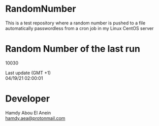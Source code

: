 # RandomNumber    
This is a test repository where a random number is pushed to a file automatically passwordless from a cron job in my Linux CentOS server    
# Random Number of the last run   
10030
      
Last update (GMT +1)    
04/19/21 02:00:01
# Developer    
Hamdy Abou El Anein   
hamdy.aea@protonmail.com
